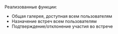 Реализованные функции:
- Общая галерея, доступная всем пользователям
- Назначение встреч всем пользователям
- Подтверждение/отклонение участия во встрече
